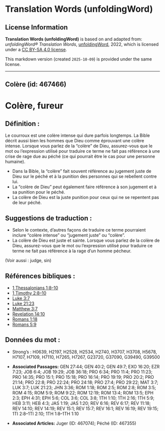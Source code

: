 # Translation Words (unfoldingWord)

## License Information

**Translation Words (unfoldingWord)** is based on and adapted from: _unfoldingWord® Translation Words_, [unfoldingWord](https://unfoldingword.org/utw), 2022, which is licensed under a [CC BY-SA 4.0 license](https://creativecommons.org/licenses/by-sa/4.0/legalcode.en).

This markdown version (created `2025-10-09`) is provided under the same license.



--------------------------------

## Colère (id: 467466)

Colère, fureur
==============

Définition :
------------

Le courroux est une colère intense qui dure parfois longtemps. La Bible décrit aussi bien les hommes que Dieu comme éprouvant une colère intense. Lorsque vous parlez de la “colère” de Dieu, assurez\-vous que le mot ou l’expression utilisé pour traduire ce terme ne fait pas référence à une crise de rage due au péché (ce qui pourrait être le cas pour une personne humaine).

* Dans la Bible, la “colère” fait souvent référence au jugement juste de Dieu sur le péché et à la punition des personnes qui se rebellent contre lui.
* La “colère de Dieu” peut également faire référence à son jugement et à sa punition pour le péché.
* La colère de Dieu est la juste punition pour ceux qui ne se repentent pas de leur péché.

Suggestions de traduction :
---------------------------

* Selon le contexte, d’autres façons de traduire ce terme pourraient inclure “colère intense” ou “jugement juste” ou “colère”.
* La colère de Dieu est juste et sainte. Lorsque vous parlez de la colère de Dieu, assurez\-vous que le mot ou l’expression utilisé pour traduire ce terme ne fait pas référence à la rage d’un homme pécheur.

(Voir aussi : judge, sin)

Références bibliques :
----------------------

* [1 Thessalonians 1:8–10](rc://en/tn/help/1th/01/08)
* [1 Timothy 2:8–10](rc://en/tn/help/1ti/02/08)
* [Luke 3:7](rc://en/tn/help/luk/03/7)
* [Luke 21:23](rc://en/tn/help/luk/21/23)
* [Matthew 3:7](rc://en/tn/help/mat/03/07)
* [Revelation 14:10](rc://en/tn/help/rev/14/10)
* [Romans 1:18](rc://en/tn/help/rom/01/18)
* [Romans 5:9](rc://en/tn/help/rom/05/09)

Données du mot :
----------------

* Strong’s : H0639, H2197, H2528, H2534, H2740, H3707, H3708, H5678, H7107, H7109, H7110, H7265, H7267, G23720, G37090, G39490, G39500

* **Associated Passages:** GEN 27:44; GEN 40:2; GEN 49:7; EXO 16:20; EZR 7:23; JOB 6:4; JOB 19:29; JOB 36:18; PRO 6:34; PRO 11:4; PRO 11:23; PRO 14:35; PRO 15:1; PRO 15:18; PRO 16:14; PRO 19:19; PRO 20:2; PRO 21:14; PRO 22:8; PRO 22:24; PRO 24:18; PRO 27:4; PRO 29:22; MAT 3:7; LUK 3:7; LUK 21:23; JHN 3:36; ROM 1:18; ROM 2:5; ROM 2:8; ROM 3:5; ROM 4:15; ROM 5:9; ROM 9:22; ROM 12:19; ROM 13:4; ROM 13:5; EPH 2:3; EPH 4:31; EPH 5:6; COL 3:6; COL 3:8; 1TH 1:10; 1TH 2:16; 1TH 5:9; HEB 3:11; HEB 4:3; JAS 1:19; JAS 1:20; REV 6:16; REV 6:17; REV 11:18; REV 14:10; REV 14:19; REV 15:1; REV 15:7; REV 16:1; REV 16:19; REV 19:15; 1TI 2:8–1TI 2:10; 1TH 1:8–1TH 1:10
* **Associated Articles:** Juger (ID: 467074); Péché (ID: 467355)

